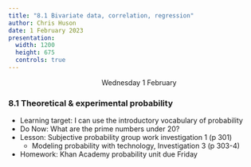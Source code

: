 ```yaml
---
title: "8.1 Bivariate data, correlation, regression"
author: Chris Huson
date: 1 February 2023
presentation:
  width: 1200
  height: 675
  controls: true
---
```


<!-- slide -->
$\hspace{5cm}$ Wednesday 1 February

### 8.1 Theoretical \& experimental probability

- Learning target: I can use the introductory vocabulary of probability
- Do Now: What are the prime numbers under 20?
- Lesson: Subjective probability group work investigation 1 (p 301)
  - Modeling probability with technology, Investigation 3 (p 303-4)
- Homework: Khan Academy probability unit due Friday

<!-- slide -->
